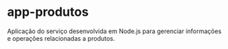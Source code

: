 # app-produtos
 Aplicação do serviço desenvolvida em Node.js para gerenciar informações e operações relacionadas a produtos.
